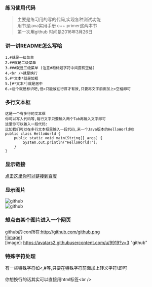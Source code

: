 ### 练习使用代码
> 主要是练习用的写的代码,实现各种测试功能<br/>
> 用书是java实用手册 c++ primer这两本书<br/>
> 第一次用github 时间是2016年3月26日<br/>

### 讲一讲README怎么写哈
    1.#就是一级菜单 
    2.##就是二级菜单 
    3.###就是三级菜单 (注意#和标题字符中间要有空格)
    4.<br />就是换行
    5.#*文本*就是加粗
    5.[#*文本*]就是居中
    6.>这个就是标识吧,但>只能放在行首才有效,只要再文字前面加上>空格即可  
   
           
### 多行文本框    
    这是一个有多行的文本框  
    你可以写入代码等,每行文字只要输入两个Tab再输入文字即可  
    这里你可以输入一段代码:
    比如我们可以在多行文本框里输入一段代码,来一个Java版本的HelloWorld吧  
    public class HelloWorld {  
        public static void main(String[] args) {  
            System.out.println("HelloWorld!");  
        }  
    }  
    
### 显示链接  
[点击这里你可以链接到百度](http://www.baidu.com)</br>  

   
### 显示图片  
![github](http://github.com/unicorn.png "github")  
![github](https://avatars0.githubusercontent.com/u/6541847?v=3 "github") 
   
### 想点击某个图片进入一个网页
github的icon所在:http://github.com/github.png<br />
[![image]](http://www.github.com/)  
[image]: https://avatars2.githubusercontent.com/u/9919?v=3 "github"  
   

### 特殊字符处理  
有一些特殊字符如<,#等,只要在特殊字符前面加上转义字符\即可<br />  
你想换行的话其实可以直接用html标签\<br /\>
